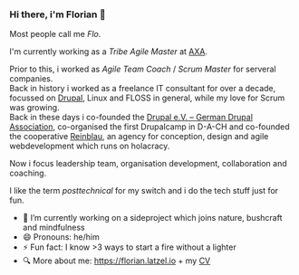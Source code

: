 ### Hi there, i'm Florian 👋

Most people call me *Flo*.

I'm currently working as a *Tribe Agile Master* at [AXA](https://axa.de/).

Prior to this, i worked as *Agile Team Coach* / *Scrum Master* for serveral companies.   
Back in history i worked as a freelance IT consultant for over a decade,
focussed on [Drupal](https://www.drupal.org/user/51103), Linux and FLOSS in general,
while my love for Scrum was growing.   
 Back in these days i co-founded the [Drupal e.V. – German Drupal Association](https://www.drupal.org/drupal-ev), 
co-organised the first Drupalcamp in D-A-CH
and co-founded the cooperative [Reinblau](https://reinblau.coop/), 
an agency for conception, design and agile webdevelopment 
which runs on holacracy.

Now i focus leadership team, organisation development, collaboration and coaching.

I like the term *posttechnical* for my switch and i do the tech stuff just for fun.

- 🔭 I’m currently working on a sideproject which joins nature, bushcraft  and mindfulness
- 😄 Pronouns: he/him
- ⚡ Fun fact: I know >3 ways to start a fire without a lighter 
- 🔍 More about me: https://florian.latzel.io + my [CV](https://florian.latzel.io/cv/)
